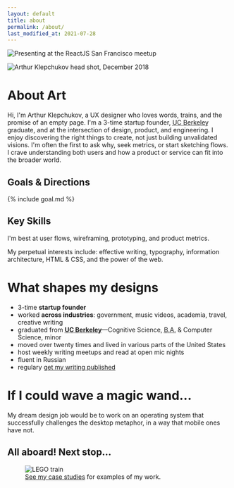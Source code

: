 ```yaml
---
layout: default
title: about
permalink: /about/
last_modified_at: 2021-07-28
---
```


<img
  src="{{ site.url }}/assets/art-presenting-slim.jpg"
  alt="Presenting at the ReactJS San Francisco meetup"
  id="hero"
  class="not-mobile"
  />

<img
  class="head-shot"
  src="{{ site.url }}/assets/2019-AVK-square.jpg"
  alt="Arthur Klepchukov head shot, December 2018" />

# About Art

Hi, I'm Arthur Klepchukov, a UX designer who loves words, trains, and the promise of an empty page. I'm a 3-time startup founder, <abbr title="University of California, Berkeley">UC Berkeley</abbr> graduate, and at the intersection of design, product, and engineering. I enjoy discovering the right things to create, not just building unvalidated visions. I'm often the first to ask why, seek metrics, or start sketching flows. I crave understanding both users and how a product or service can fit into the broader world.

## Goals & Directions

{% include goal.md %}

## Key Skills

I'm best at user flows, wireframing, prototyping, and product metrics.

My perpetual interests include: effective writing, typography, information architecture, HTML & CSS, and the power of the web.





# What shapes my designs
* 3-time **startup founder**
* worked **across industries**: government, music videos, academia, travel, creative writing
* graduated from **<abbr title="University of California, Berkeley">UC Berkeley</abbr>**—Cognitive Science, <abbr title="Bachelor of Arts">B.A.</abbr> & Computer Science, minor
* moved over twenty times and lived in various parts of the United States
* host weekly writing meetups and read at open mic nights
* fluent in Russian
* regulary <a href="https://arsenalofwords.com/" target="_blank">get my writing published</a>

# If I could wave a magic wand&hellip;
My dream design job would be to work on an operating system that successfully challenges the desktop metaphor, in a way that mobile ones have not.





## All aboard! Next stop&hellip;

<figure class="next-stop">
  <img
    alt="LEGO train"
    src="{{ site.url }}/assets/lego-train.jpg"
  />
  <figcaption>
    <a href="{{ site.url }}/case-studies">See my case studies</a> for examples of my work.
  </figcaption>
</figure>
